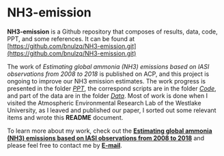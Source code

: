 # NH3-emission

**NH3-emission** is a Github repository that composes of results, data, code, PPT, and some references. It can be found at [https://github.com/bnulzq/NH3-emission.git](https://github.com/bnulzq/NH3-emission.git)

The work of *Estimating global ammonia (NH3) emissions based on IASI observations from 2008 to 2018* is published on ACP, and this project is ongoing to improve our NH3 emission estimates. The work progress is presented in the folder [*PPT*](#ppt), the correspond scripts are in the folder [*Code*](#code), and part of the data are in the folder [*Data*](#data). Most of work is done when I visited the Atmospheric Environmental Research Lab of the Westlake University, as I leaved and published our paper, I sorted out some relevant items and wrote this **README** document.

To learn more about my work, check out the [**Estimating global ammonia (NH3) emissions based on IASI observations from 2008 to 2018**](xxx) and please feel free to contact me by [**E-mail**](zl725@coornell.edu).
